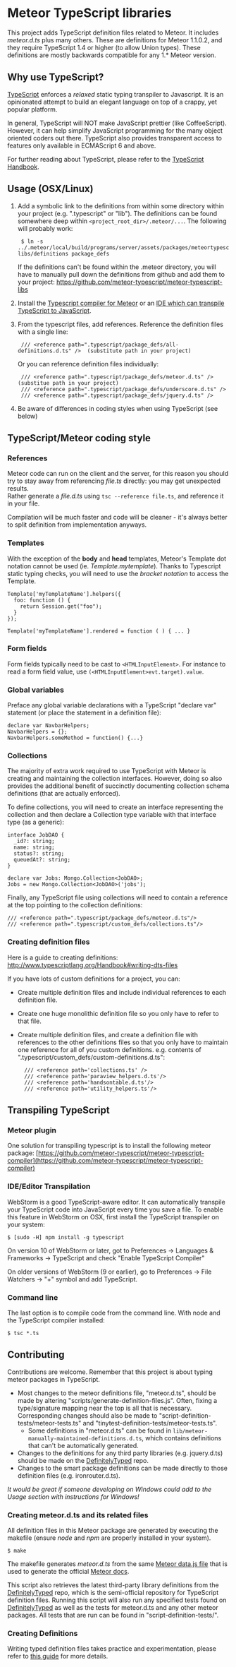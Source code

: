 # Meteor TypeScript libraries

This project adds TypeScript definition files related to Meteor.  It includes *meteor.d.ts* plus many others.  These are definitions for Meteor 1.1.0.2, and
they require TypeScript 1.4 or higher (to allow Union types).  These definitions are mostly backwards compatible for any 1.* Meteor version.

## Why use TypeScript?
[TypeScript](http://www.typescriptlang.org/) enforces a *relaxed* static typing transpiler to Javascript. It is an opinionated attempt to build an elegant language on top of a crappy, yet popular platform.

In general, TypeScript will NOT make JavaScript prettier (like CoffeeScript).  However, it can help simplify JavaScript programming for the many object oriented coders out there. TypeScript also provides transparent access to features only available in ECMAScript 6 and above.

For further reading about TypeScript, please refer to the [TypeScript Handbook](http://www.typescriptlang.org/Handbook).

## Usage (OSX/Linux)

1. Add a symbolic link to the definitions from within some directory within your project (e.g. ".typescript" or "lib").  The definitions can be found somewhere
deep within `<project_root_dir>/.meteor/...`.  The following will probably work:

        $ ln -s ../.meteor/local/build/programs/server/assets/packages/meteortypescript_typescript-libs/definitions package_defs

   If the definitions can't be found within the .meteor directory, you will have to manually pull down the definitions from github and add them to your project:
    <https://github.com/meteor-typescript/meteor-typescript-libs>

2. Install the [Typescript compiler for Meteor](https://github.com/meteor-typescript/meteor-typescript-compiler) or an [IDE which can transpile TypeScript to JavaScript](#transpiling-typescript).
3. From the typescript files, add references.  Reference the definition files with a single line:

        /// <reference path=".typescript/package_defs/all-definitions.d.ts" />  (substitute path in your project)

   Or you can reference definition files individually:
   
        /// <reference path=".typescript/package_defs/meteor.d.ts" />  (substitue path in your project)
        /// <reference path=".typescript/package_defs/underscore.d.ts" />
        /// <reference path=".typescript/package_defs/jquery.d.ts" />

4. Be aware of differences in coding styles when using TypeScript (see below)


##  TypeScript/Meteor coding style

### References

Meteor code can run on the client and the server, for this reason you should try to stay away from referencing *file.ts* directly: you may get unexpected results.  
Rather generate a *file.d.ts* using `tsc --reference file.ts`, and reference it in your file. 
  
Compilation will be much faster and code will be cleaner - it's always better to split definition from implementation anyways.

### Templates

With the exception of the **body** and **head** templates, Meteor's Template dot notation cannot be used (ie. *Template.mytemplate*). Thanks to Typescript static typing checks, you will need to use the *bracket notation* to access the Template.


    Template['myTemplateName'].helpers({
      foo: function () {
        return Session.get("foo");
      }
    });

    Template['myTemplateName'].rendered = function ( ) { ... }
    

### Form fields

Form fields typically need to be cast to `<HTMLInputElement>`. For instance to read a form field value, use `(<HTMLInputElement>evt.target).value`.

### Global variables

Preface any global variable declarations with a TypeScript "declare var" statement (or place the statement in a definition file):

    declare var NavbarHelpers;
    NavbarHelpers = {};
    NavbarHelpers.someMethod = function() {...}

### Collections

The majority of extra work required to use TypeScript with Meteor is creating and maintaining the collection interfaces.  However, doing so also provides the 
additional benefit of succinctly documenting collection schema definitions (that are actually enforced).

To define collections, you will need to create an interface representing the collection and then declare a Collection type variable with that interface type (as a generic):

    interface JobDAO {
      _id?: string;
      name: string;
      status?: string;
      queuedAt?: string;
    }

    declare var Jobs: Mongo.Collection<JobDAO>;
    Jobs = new Mongo.Collection<JobDAO>('jobs');


Finally, any TypeScript file using collections will need to contain a reference at the top pointing to the collection definitions:

    /// <reference path=".typescript/package_defs/meteor.d.ts"/>
    /// <reference path=".typescript/custom_defs/collections.ts"/>

### Creating definition files

Here is a guide to creating definitions: <http://www.typescriptlang.org/Handbook#writing-dts-files>

If you have lots of custom definitions for a project, you can:

- Create multiple definition files and include individual references to each definition file.
- Create one huge monolithic definition file so you only have to refer to that file.
- Create multiple definition files, and create a definition file with references to the other definitions files so that you only have to maintain one reference
for all of you custom definitions.  e.g. contents of ".typescript/custom_defs/custom-definitions.d.ts":

        /// <reference path='collections.ts' />
        /// <reference path='paraview_helpers.d.ts'/>
        /// <reference path='handsontable.d.ts'/>
        /// <reference path='utility_helpers.ts'/>


## Transpiling TypeScript

### Meteor plugin
One solution for transpiling typescript is to install the following meteor package: [https://github.com/meteor-typescript/meteor-typescript-compiler](https://github.com/meteor-typescript/meteor-typescript-compiler)

### IDE/Editor Transpilation
WebStorm is a good TypeScript-aware editor.  It can automatically transpile your TypeScript code into JavaScript every time you save a file.  To enable this feature in WebStorm on OSX, first install the TypeScript transpiler on your system:

    $ [sudo -H] npm install -g typescript

On version 10 of WebStorm or later, got to Preferences -> Languages & Frameworks -> TypeScript and check "Enable TypeScript Compiler"

On older versions of WebStorm (9 or earlier), go to Preferences -> File Watchers -> "+" symbol and add TypeScript.

### Command line

The last option is to compile code from the command line. With node and the TypeScript compiler installed:

    $ tsc *.ts

## Contributing

Contributions are welcome. Remember that this project is about typing meteor packages in TypeScript.

* Most changes to the meteor definitions file, "meteor.d.ts", should be made by altering "scripts/generate-definition-files.js".  Often, fixing a type/signature mapping near the top is all that is necessary.  Corresponding changes should also be made to "script-definition-tests/meteor-tests.ts" and "tinytest-definition-tests/meteor-tests.ts".
    * Some definitions in "meteor.d.ts" can be found in `lib/meteor-manually-maintained-definitions.d.ts`, which contains definitions that can't be automatically generated.
* Changes to the definitions for any third party libraries (e.g. jquery.d.ts) should be made on the [DefinitelyTyped](https://github.com/borisyankov/DefinitelyTyped)
repo.
* Changes to the smart package definitions can be made directly to those definition files (e.g. ironrouter.d.ts).

*It would be great if someone developing on Windows could add to the Usage section with instructions for Windows!*

### Creating meteor.d.ts and its related files

All definition files in this Meteor package are generated by executing the makefile (ensure *node* and *npm* are properly installed in your system).

    $ make

The makefile generates *meteor.d.ts* from the same [Meteor data.js file](https://github.com/meteor/meteor/blob/devel/docs/client/data.js) that is used to generate the official [Meteor docs](http://docs.meteor.com/).

This script also retrieves the latest third-party library definitions from the [DefinitelyTyped](https://github.com/borisyankov/DefinitelyTyped) repo, which is the semi-official repository for TypeScript definition files.  Running this script will also run any specified tests found on [DefinitelyTyped](https://github.com/borisyankov/DefinitelyTyped) as well as the tests for meteor.d.ts and any other meteor packages.  All tests that are run can be found in "script-definition-tests/".

### Creating Definitions
Writing typed definition files takes practice and experimentation, please refer to [this guide](http://www.typescriptlang.org/Handbook#writing-dts-files) for more details.



